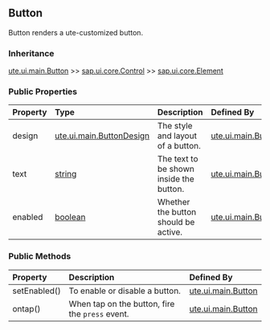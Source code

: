 ## Button ##
Button renders a ute-customized button.

### Inheritance ##
[ute.ui.main.Button](Button.js) >> [sap.ui.core.Control](../../../../../ZELIB/openui5/resources/sap/ui/core/Control-dbg.js) >> [sap.ui.core.Element](../../../../../ZELIB/openui5/resources/sap/ui/core/Element-dbg.js)

### Public Properties ##
| Property            | Type                                   | Description                                                                | Defined By                                 |
| :------------------ | :------------------------------------- | :------------------------------------------------------------------------- | :----------------------------------------- |
| design              | [ute.ui.main.ButtonDesign](library.js) | The style and layout of a button.                                          | [ute.ui.main.Button](Button.js)            |
| text                | [string](https://goo.gl/tle3QN)        | The text to be shown inside the button.                                    | [ute.ui.main.Button](Button.js)            |
| enabled             | [boolean](https://goo.gl/KjFDba)       | Whether the button should be active.                                       | [ute.ui.main.Button](Button.js)            |

### Public Methods ##
| Property            |  Description                                                                | Defined By                                 |
| :------------------ |  :------------------------------------------------------------------------- | :----------------------------------------- |
| setEnabled()        |  To enable or disable a button.                                             | [ute.ui.main.Button](Button.js)            |
| ontap()             |  When tap on the button, fire the `press` event.                            | [ute.ui.main.Button](Button.js)            |


